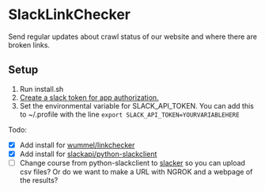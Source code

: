 # SlackLinkChecker

Send regular updates about crawl status of our website and where there are broken links.

## Setup
1. Run install.sh
2. [Create a slack token for app authorization. ](https://get.slack.help/hc/en-us/articles/215770388-Create-and-regenerate-API-tokens)
3. Set the environmental variable for SLACK_API_TOKEN.  You can add this to ~/.profile with the line `export SLACK_API_TOKEN=YOURVARIABLEHERE`

Todo:
* [x] Add install for [wummel/linkchecker](https://github.com/wummel/linkchecker)
* [x] Add install for [slackapi/python-slackclient](https://github.com/slackapi/python-slackclient)
* [ ] Change course from python-slackclient to [slacker](https://github.com/os/slacker) so you can upload csv files?  Or do we want to make a URL with NGROK and a webpage of the results?
